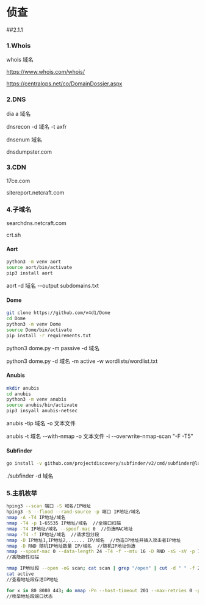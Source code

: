 # 侦查

##2.1.1

### 1.Whois

whois 域名

https://www.whois.com/whois/

https://centralops.net/co/DomainDossier.aspx

### 2.DNS

dia a 域名

dnsrecon -d 域名 -t axfr

dnsenum 域名

dnsdumpster.com

### 3.CDN

17ce.com

sitereport.netcraft.com

### 4.子域名

searchdns.netcraft.com

crt.sh

#### Aort

```bash
python3 -m venv aort
source aort/bin/activate
pip3 install aort
```

aort -d 域名 --output subdomains.txt

#### Dome

```bash
git clone https://github.com/v4d1/Dome
cd Dome
python3 -m venv Dome
source Dome/bin/activate
pip install -r requirements.txt
```

python3 dome.py -m passive -d 域名

python3 dome.py -d 域名 -m active -w wordlists/wordlist.txt

#### Anubis

```bash
mkdir anubis
cd anubis
python3 -m venv anubis
source anubis/bin/activate
pip3 insyall anubis-netsec
```

anubis -tip 域名 -o 文本文件

anubis -t 域名 --with-nmap -o 文本文件 -i --overwrite-nmap-scan "-F -T5"

#### Subfinder

```bash
go install -v github.com/projectdiscovery/subfinder/v2/cmd/subfinder@latest
```

./subfinder -d 域名

### 5.主机枚举

```bash
hping3 --scan 端口 -S 域名/IP地址
hping3 -S --flood --rand-source -p 端口 IP地址/域名
nmap -A -T4 IP地址/域名
nmap -T4 -p 1-65535 IP地址/域名  //全端口扫描
nmap -T4 IP地址/域名 --spoof-mac 0  //伪造MAC地址
nmap -T4 -f IP地址/域名  //请求包分段
nmap -D IP地址1,IP地址2,...... IP/域名  //伪造IP地址并插入攻击者IP地址
nmap -D RND 随机IP地址数量 IP/域名  //随机IP地址伪造
nmap --spoof-mac 0 --data-length 24 -T4 -f --mtu 16 -D RND -sS -sV -p 1-65535 -n -oA 文本文件 IP/域名
//高隐蔽性扫描

nmap IP地址段 --open -oG scan; cat scan | grep "/open" | cut -d " " -f 2 > active
cat active
//查看地址段存活IP地址

for x in 80 8080 443; do nmap -Pn --host-timeout 201 --max-retries 0 -p $x IP地址段; done
//枚举地址段端口状态
